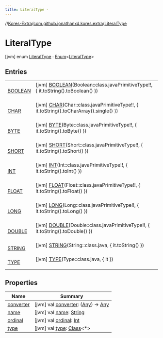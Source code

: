 ```yaml
---
title: LiteralType -
---
```

//[Kores-Extra](../../../index.md)/[com.github.jonathanxd.kores.extra](../index.md)/[LiteralType](index.md)



# LiteralType  
 [jvm] enum [LiteralType](index.md) : [Enum](https://kotlinlang.org/api/latest/jvm/stdlib/kotlin/-enum/index.html)<[LiteralType](index.md)>    


## Entries  
  
| | |
|---|---|
| <a name="com.github.jonathanxd.kores.extra/LiteralType.BOOLEAN///PointingToDeclaration/"></a>[BOOLEAN](-b-o-o-l-e-a-n/index.md)| <a name="com.github.jonathanxd.kores.extra/LiteralType.BOOLEAN///PointingToDeclaration/"></a> [jvm] [BOOLEAN](-b-o-o-l-e-a-n/index.md)(Boolean::class.javaPrimitiveType!!, { it.toString().toBoolean() })  <br>   <br>|
| <a name="com.github.jonathanxd.kores.extra/LiteralType.CHAR///PointingToDeclaration/"></a>[CHAR](-c-h-a-r/index.md)| <a name="com.github.jonathanxd.kores.extra/LiteralType.CHAR///PointingToDeclaration/"></a> [jvm] [CHAR](-c-h-a-r/index.md)(Char::class.javaPrimitiveType!!, { it.toString().toCharArray().single() })  <br>   <br>|
| <a name="com.github.jonathanxd.kores.extra/LiteralType.BYTE///PointingToDeclaration/"></a>[BYTE](-b-y-t-e/index.md)| <a name="com.github.jonathanxd.kores.extra/LiteralType.BYTE///PointingToDeclaration/"></a> [jvm] [BYTE](-b-y-t-e/index.md)(Byte::class.javaPrimitiveType!!, { it.toString().toByte() })  <br>   <br>|
| <a name="com.github.jonathanxd.kores.extra/LiteralType.SHORT///PointingToDeclaration/"></a>[SHORT](-s-h-o-r-t/index.md)| <a name="com.github.jonathanxd.kores.extra/LiteralType.SHORT///PointingToDeclaration/"></a> [jvm] [SHORT](-s-h-o-r-t/index.md)(Short::class.javaPrimitiveType!!, { it.toString().toShort() })  <br>   <br>|
| <a name="com.github.jonathanxd.kores.extra/LiteralType.INT///PointingToDeclaration/"></a>[INT](-i-n-t/index.md)| <a name="com.github.jonathanxd.kores.extra/LiteralType.INT///PointingToDeclaration/"></a> [jvm] [INT](-i-n-t/index.md)(Int::class.javaPrimitiveType!!, { it.toString().toInt() })  <br>   <br>|
| <a name="com.github.jonathanxd.kores.extra/LiteralType.FLOAT///PointingToDeclaration/"></a>[FLOAT](-f-l-o-a-t/index.md)| <a name="com.github.jonathanxd.kores.extra/LiteralType.FLOAT///PointingToDeclaration/"></a> [jvm] [FLOAT](-f-l-o-a-t/index.md)(Float::class.javaPrimitiveType!!, { it.toString().toFloat() })  <br>   <br>|
| <a name="com.github.jonathanxd.kores.extra/LiteralType.LONG///PointingToDeclaration/"></a>[LONG](-l-o-n-g/index.md)| <a name="com.github.jonathanxd.kores.extra/LiteralType.LONG///PointingToDeclaration/"></a> [jvm] [LONG](-l-o-n-g/index.md)(Long::class.javaPrimitiveType!!, { it.toString().toLong() })  <br>   <br>|
| <a name="com.github.jonathanxd.kores.extra/LiteralType.DOUBLE///PointingToDeclaration/"></a>[DOUBLE](-d-o-u-b-l-e/index.md)| <a name="com.github.jonathanxd.kores.extra/LiteralType.DOUBLE///PointingToDeclaration/"></a> [jvm] [DOUBLE](-d-o-u-b-l-e/index.md)(Double::class.javaPrimitiveType!!, { it.toString().toDouble() })  <br>   <br>|
| <a name="com.github.jonathanxd.kores.extra/LiteralType.STRING///PointingToDeclaration/"></a>[STRING](-s-t-r-i-n-g/index.md)| <a name="com.github.jonathanxd.kores.extra/LiteralType.STRING///PointingToDeclaration/"></a> [jvm] [STRING](-s-t-r-i-n-g/index.md)(String::class.java, { it.toString() })  <br>   <br>|
| <a name="com.github.jonathanxd.kores.extra/LiteralType.TYPE///PointingToDeclaration/"></a>[TYPE](-t-y-p-e/index.md)| <a name="com.github.jonathanxd.kores.extra/LiteralType.TYPE///PointingToDeclaration/"></a> [jvm] [TYPE](-t-y-p-e/index.md)(Type::class.java, { it })  <br>   <br>|


## Properties  
  
|  Name |  Summary | 
|---|---|
| <a name="com.github.jonathanxd.kores.extra/LiteralType/converter/#/PointingToDeclaration/"></a>[converter](converter.md)| <a name="com.github.jonathanxd.kores.extra/LiteralType/converter/#/PointingToDeclaration/"></a> [jvm] val [converter](converter.md): ([Any](https://kotlinlang.org/api/latest/jvm/stdlib/kotlin/-any/index.html)) -> [Any](https://kotlinlang.org/api/latest/jvm/stdlib/kotlin/-any/index.html)   <br>|
| <a name="com.github.jonathanxd.kores.extra/LiteralType/name/#/PointingToDeclaration/"></a>[name](index.md#%5Bcom.github.jonathanxd.kores.extra%2FLiteralType%2Fname%2F%23%2FPointingToDeclaration%2F%5D%2FProperties%2F-819739492)| <a name="com.github.jonathanxd.kores.extra/LiteralType/name/#/PointingToDeclaration/"></a> [jvm] val [name](index.md#%5Bcom.github.jonathanxd.kores.extra%2FLiteralType%2Fname%2F%23%2FPointingToDeclaration%2F%5D%2FProperties%2F-819739492): [String](https://kotlinlang.org/api/latest/jvm/stdlib/kotlin/-string/index.html)   <br>|
| <a name="com.github.jonathanxd.kores.extra/LiteralType/ordinal/#/PointingToDeclaration/"></a>[ordinal](index.md#%5Bcom.github.jonathanxd.kores.extra%2FLiteralType%2Fordinal%2F%23%2FPointingToDeclaration%2F%5D%2FProperties%2F-819739492)| <a name="com.github.jonathanxd.kores.extra/LiteralType/ordinal/#/PointingToDeclaration/"></a> [jvm] val [ordinal](index.md#%5Bcom.github.jonathanxd.kores.extra%2FLiteralType%2Fordinal%2F%23%2FPointingToDeclaration%2F%5D%2FProperties%2F-819739492): [Int](https://kotlinlang.org/api/latest/jvm/stdlib/kotlin/-int/index.html)   <br>|
| <a name="com.github.jonathanxd.kores.extra/LiteralType/type/#/PointingToDeclaration/"></a>[type](type.md)| <a name="com.github.jonathanxd.kores.extra/LiteralType/type/#/PointingToDeclaration/"></a> [jvm] val [type](type.md): [Class](https://docs.oracle.com/javase/8/docs/api/java/lang/Class.html)<*>   <br>|

